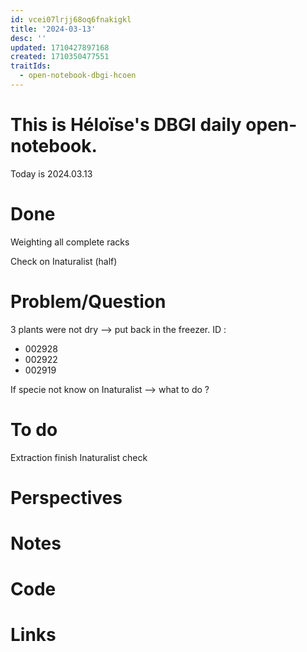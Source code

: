 ```yaml
---
id: vcei07lrjj68oq6fnakigkl
title: '2024-03-13'
desc: ''
updated: 1710427897168
created: 1710350477551
traitIds:
  - open-notebook-dbgi-hcoen
---
```

# This is Héloïse's DBGI daily open-notebook.

Today is 2024.03.13

# Done
Weighting all complete racks

Check on Inaturalist (half)
# Problem/Question
3 plants were not dry --> put back in the freezer. 
ID :
* 002928
* 002922
* 002919

If specie not know on Inaturalist --> what to do ?
# To do 
Extraction 
finish Inaturalist check
# Perspectives

# Notes

# Code

# Links